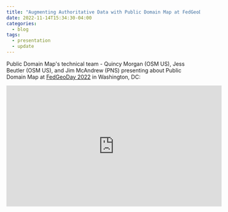 ```yaml
---
title: "Augmenting Authoritative Data with Public Domain Map at FedGeoDay 2022"
date: 2022-11-14T15:34:30-04:00
categories:
  - blog
tags:
  - presentation
  - update
---
```


Public Domain Map's technical team - Quincy Morgan (OSM US), Jess Beutler (OSM US), and Jim McAndrew (PNS) presenting about Public Domain Map at [FedGeoDay 2022](https://www.fedgeo.us/) in Washington, DC:

<iframe width="560" height="315" src="https://www.youtube.com/embed/NcfgqH57swk" title="YouTube video player" frameborder="0" allow="accelerometer; autoplay; clipboard-write; encrypted-media; gyroscope; picture-in-picture" allowfullscreen></iframe>
